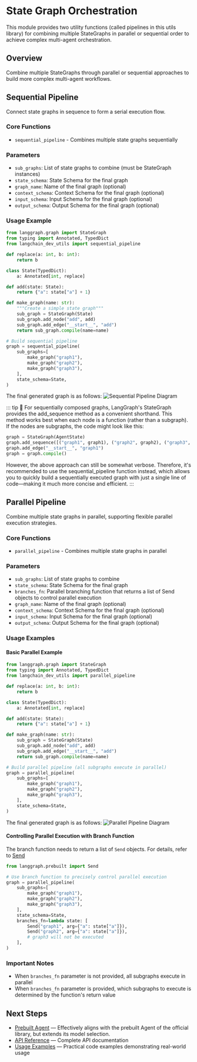 # State Graph Orchestration

This module provides two utility functions (called pipelines in this utils library) for combining multiple StateGraphs in parallel or sequential order to achieve complex multi-agent orchestration.

## Overview

Combine multiple StateGraphs through parallel or sequential approaches to build more complex multi-agent workflows.

## Sequential Pipeline

Connect state graphs in sequence to form a serial execution flow.

### Core Functions

- `sequential_pipeline` - Combines multiple state graphs sequentially

### Parameters

- `sub_graphs`: List of state graphs to combine (must be StateGraph instances)
- `state_schema`: State Schema for the final graph
- `graph_name`: Name of the final graph (optional)
- `context_schema`: Context Schema for the final graph (optional)
- `input_schema`: Input Schema for the final graph (optional)
- `output_schema`: Output Schema for the final graph (optional)

### Usage Example

```python
from langgraph.graph import StateGraph
from typing import Annotated, TypedDict
from langchain_dev_utils import sequential_pipeline

def replace(a: int, b: int):
    return b

class State(TypedDict):
    a: Annotated[int, replace]

def add(state: State):
    return {"a": state["a"] + 1}

def make_graph(name: str):
    """Create a simple state graph"""
    sub_graph = StateGraph(State)
    sub_graph.add_node("add", add)
    sub_graph.add_edge("__start__", "add")
    return sub_graph.compile(name=name)

# Build sequential pipeline
graph = sequential_pipeline(
    sub_graphs=[
        make_graph("graph1"),
        make_graph("graph2"),
        make_graph("graph3"),
    ],
    state_schema=State,
)
```

The final generated graph is as follows:
![Sequential Pipeline Diagram](/img/sequential.png)

::: tip 📝
For sequentially composed graphs, LangGraph's StateGraph provides the add_sequence method as a convenient shorthand. This method works best when each node is a function (rather than a subgraph). If the nodes are subgraphs, the code might look like this:

```python
graph = StateGraph(AgentState)
graph.add_sequence([("graph1", graph1), ("graph2", graph2), ("graph3", graph3)])
graph.add_edge("__start__", "graph1")
graph = graph.compile()
```

However, the above approach can still be somewhat verbose. Therefore, it's recommended to use the sequential_pipeline function instead, which allows you to quickly build a sequentially executed graph with just a single line of code—making it much more concise and efficient.
:::

## Parallel Pipeline

Combine multiple state graphs in parallel, supporting flexible parallel execution strategies.

### Core Functions

- `parallel_pipeline` - Combines multiple state graphs in parallel

### Parameters

- `sub_graphs`: List of state graphs to combine
- `state_schema`: State Schema for the final graph
- `branches_fn`: Parallel branching function that returns a list of Send objects to control parallel execution
- `graph_name`: Name of the final graph (optional)
- `context_schema`: Context Schema for the final graph (optional)
- `input_schema`: Input Schema for the final graph (optional)
- `output_schema`: Output Schema for the final graph (optional)

### Usage Examples

#### Basic Parallel Example

```python
from langgraph.graph import StateGraph
from typing import Annotated, TypedDict
from langchain_dev_utils import parallel_pipeline

def replace(a: int, b: int):
    return b

class State(TypedDict):
    a: Annotated[int, replace]

def add(state: State):
    return {"a": state["a"] + 1}

def make_graph(name: str):
    sub_graph = StateGraph(State)
    sub_graph.add_node("add", add)
    sub_graph.add_edge("__start__", "add")
    return sub_graph.compile(name=name)

# Build parallel pipeline (all subgraphs execute in parallel)
graph = parallel_pipeline(
    sub_graphs=[
        make_graph("graph1"),
        make_graph("graph2"),
        make_graph("graph3"),
    ],
    state_schema=State,
)
```

The final generated graph is as follows:
![Parallel Pipeline Diagram](/img/parallel.png)

#### Controlling Parallel Execution with Branch Function

The branch function needs to return a list of `Send` objects. For details, refer to [Send](https://docs.langchain.com/oss/python/langgraph/graph-api#send)

```python
from langgraph.prebuilt import Send

# Use branch function to precisely control parallel execution
graph = parallel_pipeline(
    sub_graphs=[
        make_graph("graph1"),
        make_graph("graph2"),
        make_graph("graph3"),
    ],
    state_schema=State,
    branches_fn=lambda state: [
        Send("graph1", arg={"a": state["a"]}),
        Send("graph2", arg={"a": state["a"]}),
        # graph3 will not be executed
    ],
)
```

### Important Notes

- When `branches_fn` parameter is not provided, all subgraphs execute in parallel
- When `branches_fn` parameter is provided, which subgraphs to execute is determined by the function's return value

## Next Steps

- [Prebuilt Agent](./prebuilt.md) — Effectively aligns with the prebuilt Agent of the official library, but extends its model selection.
- [API Reference](./api-reference.md) — Complete API documentation
- [Usage Examples](./example.md) — Practical code examples demonstrating real-world usage
